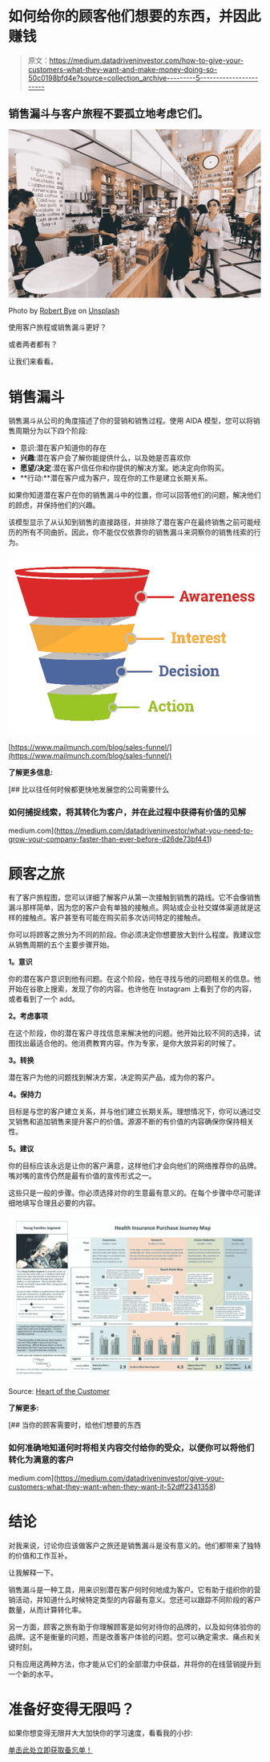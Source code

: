 # 如何给你的顾客他们想要的东西，并因此赚钱

> 原文：<https://medium.datadriveninvestor.com/how-to-give-your-customers-what-they-want-and-make-money-doing-so-50c0198bfd4e?source=collection_archive---------5----------------------->

## 销售漏斗与客户旅程不要孤立地考虑它们。

![](img/6aad64334dae3b7dd87291dd2299b434.png)

Photo by [Robert Bye](https://unsplash.com/@robertbye?utm_source=medium&utm_medium=referral) on [Unsplash](https://unsplash.com?utm_source=medium&utm_medium=referral)

使用客户旅程或销售漏斗更好？

或者两者都有？

让我们来看看。

# 销售漏斗

销售漏斗从公司的角度描述了你的营销和销售过程。使用 AIDA 模型，您可以将销售周期分为以下四个阶段:

*   意识:潜在客户知道你的存在
*   **兴趣**:潜在客户会了解你能提供什么，以及她是否喜欢你
*   **愿望/决定**:潜在客户信任你和你提供的解决方案。她决定向你购买。
*   **行动:**潜在客户成为客户，现在你的工作是建立长期关系。

如果你知道潜在客户在你的销售漏斗中的位置，你可以回答他们的问题，解决他们的顾虑，并保持他们的兴趣。

该模型显示了从认知到销售的直接路径，并排除了潜在客户在最终销售之前可能经历的所有不同曲折。因此，你不能仅仅依靠你的销售漏斗来洞察你的销售线索的行为。

![](img/69121381bbd537b058de3752c6336e61.png)

[https://www.mailmunch.com/blog/sales-funnel/](https://www.mailmunch.com/blog/sales-funnel/)

**了解更多信息:**

[](https://medium.com/datadriveninvestor/what-you-need-to-grow-your-company-faster-than-ever-before-d26de73bf441) [## 比以往任何时候都更快地发展您的公司需要什么

### 如何捕捉线索，将其转化为客户，并在此过程中获得有价值的见解

medium.com](https://medium.com/datadriveninvestor/what-you-need-to-grow-your-company-faster-than-ever-before-d26de73bf441) 

# 顾客之旅

有了客户旅程图，您可以详细了解客户从第一次接触到销售的路线。它不会像销售漏斗那样简单，因为您的客户会有单独的接触点。网站或企业社交媒体渠道就是这样的接触点。客户甚至有可能在购买前多次访问特定的接触点。

你可以将顾客之旅分为不同的阶段。你必须决定你想要放大到什么程度。我建议您从销售周期的五个主要步骤开始。

**1。意识**

你的潜在客户意识到他有问题。在这个阶段，他在寻找与他的问题相关的信息。他开始在谷歌上搜索，发现了你的内容。也许他在 Instagram 上看到了你的内容，或者看到了一个 add。

**2。考虑事项**

在这个阶段，你的潜在客户寻找信息来解决他的问题。他开始比较不同的选择，试图找出最适合他的。他消费教育内容。作为专家，是你大放异彩的时候了。

**3。转换**

潜在客户为他的问题找到解决方案，决定购买产品，成为你的客户。

**4。保持力**

目标是与您的客户建立关系，并与他们建立长期关系。理想情况下，你可以通过交叉销售和追加销售来提升客户的价值。源源不断的有价值的内容确保你保持相关性。

**5。建议**

你的目标应该永远是让你的客户满意，这样他们才会向他们的网络推荐你的品牌。嘴对嘴的宣传仍然是最有价值的宣传形式之一。

这些只是一般的步骤。你必须选择对你的生意最有意义的。在每个步骤中尽可能详细地填写合理且必要的内容。

![](img/ae07dc288770c6714091bd1a77e2c291.png)

Source: [Heart of the Customer](https://heartofthecustomer.com/customer-experience-journey-map-the-top-10-requirements/?utm_source=December+Newsletter&utm_campaign=November+Newsletter&utm_medium=email)

**了解更多:**

[](https://medium.com/datadriveninvestor/give-your-customers-what-they-want-when-they-want-it-52dff2341358) [## 当你的顾客需要时，给他们想要的东西

### 如何准确地知道何时将相关内容交付给你的受众，以便你可以将他们转化为满意的客户

medium.com](https://medium.com/datadriveninvestor/give-your-customers-what-they-want-when-they-want-it-52dff2341358) 

# 结论

对我来说，讨论你应该做客户之旅还是销售漏斗是没有意义的。他们都带来了独特的价值和工作互补。

让我解释一下。

销售漏斗是一种工具，用来识别潜在客户何时何地成为客户。它有助于组织你的营销活动，并知道什么时候特定类型的内容最有意义。您还可以跟踪不同阶段的客户数量，从而计算转化率。

另一方面，顾客之旅有助于你理解顾客是如何对待你的品牌的，以及如何体验你的品牌。这不是衡量的问题，而是改善客户体验的问题。您可以确定需求、痛点和关键时刻。

只有应用这两种方法，你才能从它们的全部潜力中获益，并将你的在线营销提升到一个新的水平。

# **准备好变得无限吗？**

如果你想变得无限并大大加快你的学习速度，看看我的小抄:

[单击此处立即获取备忘单！](https://roadtolimitless.com/cheatsheet/)